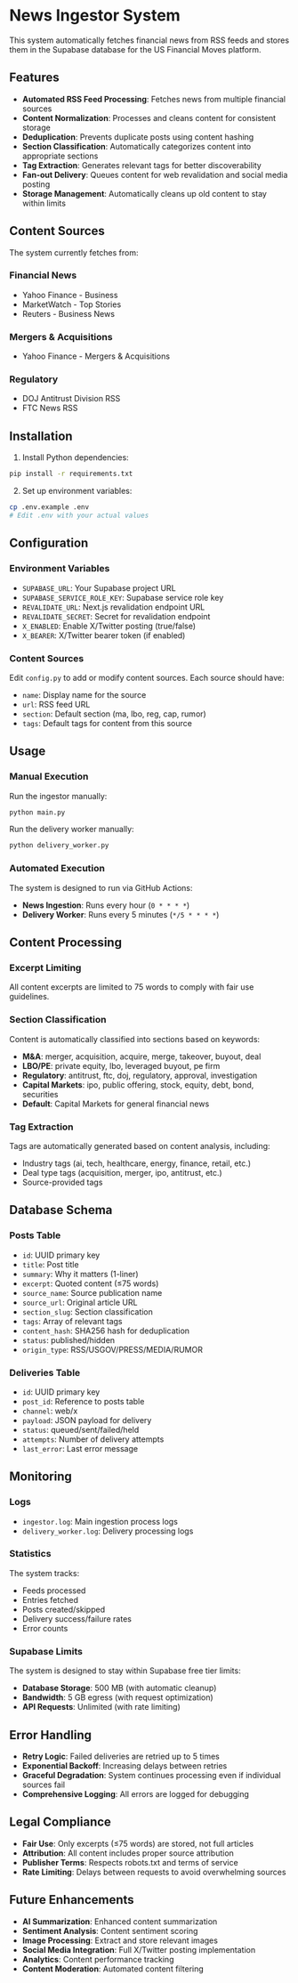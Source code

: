 # News Ingestor System

This system automatically fetches financial news from RSS feeds and stores them in the Supabase database for the US Financial Moves platform.

## Features

- **Automated RSS Feed Processing**: Fetches news from multiple financial sources
- **Content Normalization**: Processes and cleans content for consistent storage
- **Deduplication**: Prevents duplicate posts using content hashing
- **Section Classification**: Automatically categorizes content into appropriate sections
- **Tag Extraction**: Generates relevant tags for better discoverability
- **Fan-out Delivery**: Queues content for web revalidation and social media posting
- **Storage Management**: Automatically cleans up old content to stay within limits

## Content Sources

The system currently fetches from:

### Financial News
- Yahoo Finance - Business
- MarketWatch - Top Stories  
- Reuters - Business News

### Mergers & Acquisitions
- Yahoo Finance - Mergers & Acquisitions

### Regulatory
- DOJ Antitrust Division RSS
- FTC News RSS

## Installation

1. Install Python dependencies:
```bash
pip install -r requirements.txt
```

2. Set up environment variables:
```bash
cp .env.example .env
# Edit .env with your actual values
```

## Configuration

### Environment Variables

- `SUPABASE_URL`: Your Supabase project URL
- `SUPABASE_SERVICE_ROLE_KEY`: Supabase service role key
- `REVALIDATE_URL`: Next.js revalidation endpoint URL
- `REVALIDATE_SECRET`: Secret for revalidation endpoint
- `X_ENABLED`: Enable X/Twitter posting (true/false)
- `X_BEARER`: X/Twitter bearer token (if enabled)

### Content Sources

Edit `config.py` to add or modify content sources. Each source should have:
- `name`: Display name for the source
- `url`: RSS feed URL
- `section`: Default section (ma, lbo, reg, cap, rumor)
- `tags`: Default tags for content from this source

## Usage

### Manual Execution

Run the ingestor manually:
```bash
python main.py
```

Run the delivery worker manually:
```bash
python delivery_worker.py
```

### Automated Execution

The system is designed to run via GitHub Actions:

- **News Ingestion**: Runs every hour (`0 * * * *`)
- **Delivery Worker**: Runs every 5 minutes (`*/5 * * * *`)

## Content Processing

### Excerpt Limiting
All content excerpts are limited to 75 words to comply with fair use guidelines.

### Section Classification
Content is automatically classified into sections based on keywords:
- **M&A**: merger, acquisition, acquire, merge, takeover, buyout, deal
- **LBO/PE**: private equity, lbo, leveraged buyout, pe firm
- **Regulatory**: antitrust, ftc, doj, regulatory, approval, investigation
- **Capital Markets**: ipo, public offering, stock, equity, debt, bond, securities
- **Default**: Capital Markets for general financial news

### Tag Extraction
Tags are automatically generated based on content analysis, including:
- Industry tags (ai, tech, healthcare, energy, finance, retail, etc.)
- Deal type tags (acquisition, merger, ipo, antitrust, etc.)
- Source-provided tags

## Database Schema

### Posts Table
- `id`: UUID primary key
- `title`: Post title
- `summary`: Why it matters (1-liner)
- `excerpt`: Quoted content (≤75 words)
- `source_name`: Source publication name
- `source_url`: Original article URL
- `section_slug`: Section classification
- `tags`: Array of relevant tags
- `content_hash`: SHA256 hash for deduplication
- `status`: published/hidden
- `origin_type`: RSS/USGOV/PRESS/MEDIA/RUMOR

### Deliveries Table
- `id`: UUID primary key
- `post_id`: Reference to posts table
- `channel`: web/x
- `payload`: JSON payload for delivery
- `status`: queued/sent/failed/held
- `attempts`: Number of delivery attempts
- `last_error`: Last error message

## Monitoring

### Logs
- `ingestor.log`: Main ingestion process logs
- `delivery_worker.log`: Delivery processing logs

### Statistics
The system tracks:
- Feeds processed
- Entries fetched
- Posts created/skipped
- Delivery success/failure rates
- Error counts

### Supabase Limits
The system is designed to stay within Supabase free tier limits:
- **Database Storage**: 500 MB (with automatic cleanup)
- **Bandwidth**: 5 GB egress (with request optimization)
- **API Requests**: Unlimited (with rate limiting)

## Error Handling

- **Retry Logic**: Failed deliveries are retried up to 5 times
- **Exponential Backoff**: Increasing delays between retries
- **Graceful Degradation**: System continues processing even if individual sources fail
- **Comprehensive Logging**: All errors are logged for debugging

## Legal Compliance

- **Fair Use**: Only excerpts (≤75 words) are stored, not full articles
- **Attribution**: All content includes proper source attribution
- **Publisher Terms**: Respects robots.txt and terms of service
- **Rate Limiting**: Delays between requests to avoid overwhelming sources

## Future Enhancements

- **AI Summarization**: Enhanced content summarization
- **Sentiment Analysis**: Content sentiment scoring
- **Image Processing**: Extract and store relevant images
- **Social Media Integration**: Full X/Twitter posting implementation
- **Analytics**: Content performance tracking
- **Content Moderation**: Automated content filtering
